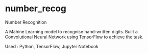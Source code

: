 # number_recog

Number Recognition

A Mahine Learning model to recognise hand-written digits. Built a Convolutional Neural Network using TensorFlow to achieve the task. 

Used : Python, TensorFlow, Jupyter Notebook
